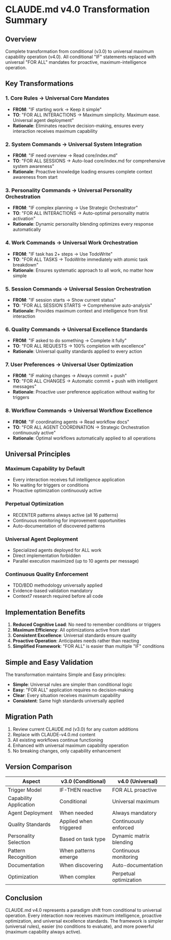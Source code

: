 # CLAUDE.md v4.0 Transformation Summary

## Overview

Complete transformation from conditional (v3.0) to universal maximum capability operation (v4.0). All conditional "IF" statements replaced with universal "FOR ALL" mandates for proactive, maximum-intelligence operation.

## Key Transformations

### 1. Core Rules → Universal Core Mandates
- **FROM**: "IF starting work → Keep it simple"
- **TO**: "FOR ALL INTERACTIONS → Maximum simplicity. Maximum ease. Universal agent deployment"
- **Rationale**: Eliminates reactive decision-making, ensures every interaction receives maximum capability

### 2. System Commands → Universal System Integration
- **FROM**: "IF need overview → Read core/index.md"
- **TO**: "FOR ALL SESSIONS → Auto-load core/index.md for comprehensive system awareness"
- **Rationale**: Proactive knowledge loading ensures complete context awareness from start

### 3. Personality Commands → Universal Personality Orchestration
- **FROM**: "IF complex planning → Use Strategic Orchestrator"
- **TO**: "FOR ALL INTERACTIONS → Auto-optimal personality matrix activation"
- **Rationale**: Dynamic personality blending optimizes every response automatically

### 4. Work Commands → Universal Work Orchestration
- **FROM**: "IF task has 2+ steps → Use TodoWrite"
- **TO**: "FOR ALL TASKS → TodoWrite immediately with atomic task breakdown"
- **Rationale**: Ensures systematic approach to all work, no matter how simple

### 5. Session Commands → Universal Session Orchestration
- **FROM**: "IF session starts → Show current status"
- **TO**: "FOR ALL SESSION STARTS → Comprehensive auto-analysis"
- **Rationale**: Provides maximum context and intelligence from first interaction

### 6. Quality Commands → Universal Excellence Standards
- **FROM**: "IF asked to do something → Complete it fully"
- **TO**: "FOR ALL REQUESTS → 100% completion with excellence"
- **Rationale**: Universal quality standards applied to every action

### 7. User Preferences → Universal User Optimization
- **FROM**: "IF making changes → Always commit + push"
- **TO**: "FOR ALL CHANGES → Automatic commit + push with intelligent messages"
- **Rationale**: Proactive user preference application without waiting for triggers

### 8. Workflow Commands → Universal Workflow Excellence
- **FROM**: "IF coordinating agents → Read workflow docs"
- **TO**: "FOR ALL AGENT COORDINATION → Strategic Orchestration continuously active"
- **Rationale**: Optimal workflows automatically applied to all operations

## Universal Principles

### Maximum Capability by Default
- Every interaction receives full intelligence application
- No waiting for triggers or conditions
- Proactive optimization continuously active

### Perpetual Optimization
- RECENTER patterns always active (all 16 patterns)
- Continuous monitoring for improvement opportunities
- Auto-documentation of discovered patterns

### Universal Agent Deployment
- Specialized agents deployed for ALL work
- Direct implementation forbidden
- Parallel execution maximized (up to 10 agents per message)

### Continuous Quality Enforcement
- TDD/BDD methodology universally applied
- Evidence-based validation mandatory
- Context7 research required before all code

## Implementation Benefits

1. **Reduced Cognitive Load**: No need to remember conditions or triggers
2. **Maximum Efficiency**: All optimizations active from start
3. **Consistent Excellence**: Universal standards ensure quality
4. **Proactive Operation**: Anticipates needs rather than reacting
5. **Simplified Framework**: "FOR ALL" is easier than multiple "IF" conditions

## Simple and Easy Validation

The transformation maintains Simple and Easy principles:
- **Simple**: Universal rules are simpler than conditional logic
- **Easy**: "FOR ALL" application requires no decision-making
- **Clear**: Every situation receives maximum capability
- **Consistent**: Same high standards universally applied

## Migration Path

1. Review current CLAUDE.md (v3.0) for any custom additions
2. Replace with CLAUDE-v4.0.md content
3. All existing workflows continue functioning
4. Enhanced with universal maximum capability operation
5. No breaking changes, only capability enhancement

## Version Comparison

| Aspect | v3.0 (Conditional) | v4.0 (Universal) |
|--------|-------------------|------------------|
| Trigger Model | IF-THEN reactive | FOR ALL proactive |
| Capability Application | Conditional | Universal maximum |
| Agent Deployment | When needed | Always mandatory |
| Quality Standards | Applied when triggered | Continuously enforced |
| Personality Selection | Based on task type | Dynamic matrix blending |
| Pattern Recognition | When patterns emerge | Continuous monitoring |
| Documentation | When discovering | Auto-documentation |
| Optimization | When complex | Perpetual optimization |

## Conclusion

CLAUDE.md v4.0 represents a paradigm shift from conditional to universal operation. Every interaction now receives maximum intelligence, proactive optimization, and universal excellence standards. The framework is simpler (universal rules), easier (no conditions to evaluate), and more powerful (maximum capability always active).
